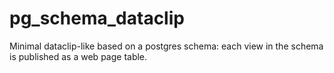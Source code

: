 # pg_schema_dataclip
Minimal dataclip-like based on a postgres schema: each view in the schema is published as a web page table.
